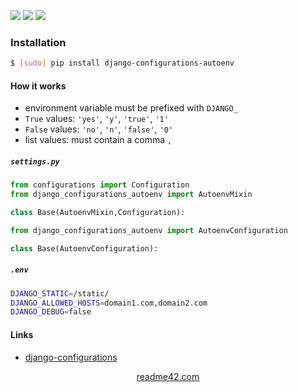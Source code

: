 <!--
https://readme42.com
-->


[![](https://img.shields.io/pypi/v/django-configurations-autoenv.svg?maxAge=3600)](https://pypi.org/project/django-configurations-autoenv/)
[![](https://img.shields.io/badge/License-Unlicense-blue.svg?longCache=True)](https://unlicense.org/)
[![](https://github.com/andrewp-as-is/django-configurations-autoenv.py/workflows/tests42/badge.svg)](https://github.com/andrewp-as-is/django-configurations-autoenv.py/actions)

### Installation
```bash
$ [sudo] pip install django-configurations-autoenv
```

#### How it works
+   environment variable must be prefixed with `DJANGO_`
+   `True` values: `'yes'`, `'y'`, `'true'`, `'1'`
+   `False` values: `'no'`, `'n'`, `'false'`, `'0'`
+   list values: must contain a comma `,`

##### `settings.py`
```python
from configurations import Configuration
from django_configurations_autoenv import AutoenvMixin

class Base(AutoenvMixin,Configuration):
```

```python
from django_configurations_autoenv import AutoenvConfiguration

class Base(AutoenvConfiguration):
```

##### `.env`
```bash
DJANGO_STATIC=/static/
DJANGO_ALLOWED_HOSTS=domain1.com,domain2.com
DJANGO_DEBUG=false
```

#### Links
+   [django-configurations](https://github.com/jazzband/django-configurations)

<p align="center">
    <a href="https://readme42.com/">readme42.com</a>
</p>
